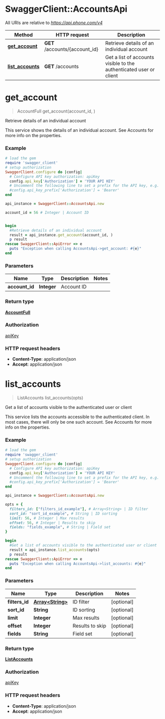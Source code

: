 # SwaggerClient::AccountsApi

All URIs are relative to *https://api.phone.com/v4*

Method | HTTP request | Description
------------- | ------------- | -------------
[**get_account**](AccountsApi.md#get_account) | **GET** /accounts/{account_id} | Retrieve details of an individual account
[**list_accounts**](AccountsApi.md#list_accounts) | **GET** /accounts | Get a list of accounts visible to the authenticated user or client


# **get_account**
> AccountFull get_account(account_id, )

Retrieve details of an individual account

This service shows the details of an individual account. See Accounts for more info on the properties.

### Example
```ruby
# load the gem
require 'swagger_client'
# setup authorization
SwaggerClient.configure do |config|
  # Configure API key authorization: apiKey
  config.api_key['Authorization'] = 'YOUR API KEY'
  # Uncomment the following line to set a prefix for the API key, e.g. 'Bearer' (defaults to nil)
  #config.api_key_prefix['Authorization'] = 'Bearer'
end

api_instance = SwaggerClient::AccountsApi.new

account_id = 56 # Integer | Account ID


begin
  #Retrieve details of an individual account
  result = api_instance.get_account(account_id, )
  p result
rescue SwaggerClient::ApiError => e
  puts "Exception when calling AccountsApi->get_account: #{e}"
end
```

### Parameters

Name | Type | Description  | Notes
------------- | ------------- | ------------- | -------------
 **account_id** | **Integer**| Account ID | 

### Return type

[**AccountFull**](AccountFull.md)

### Authorization

[apiKey](../README.md#apiKey)

### HTTP request headers

 - **Content-Type**: application/json
 - **Accept**: application/json



# **list_accounts**
> ListAccounts list_accounts(opts)

Get a list of accounts visible to the authenticated user or client

This service lists the accounts accessible to the authenticated client. In most cases, there will only be one such account. See Accounts for more info on the properties.

### Example
```ruby
# load the gem
require 'swagger_client'
# setup authorization
SwaggerClient.configure do |config|
  # Configure API key authorization: apiKey
  config.api_key['Authorization'] = 'YOUR API KEY'
  # Uncomment the following line to set a prefix for the API key, e.g. 'Bearer' (defaults to nil)
  #config.api_key_prefix['Authorization'] = 'Bearer'
end

api_instance = SwaggerClient::AccountsApi.new

opts = { 
  filters_id: ["filters_id_example"], # Array<String> | ID filter
  sort_id: "sort_id_example", # String | ID sorting
  limit: 56, # Integer | Max results
  offset: 56, # Integer | Results to skip
  fields: "fields_example", # String | Field set
}

begin
  #Get a list of accounts visible to the authenticated user or client
  result = api_instance.list_accounts(opts)
  p result
rescue SwaggerClient::ApiError => e
  puts "Exception when calling AccountsApi->list_accounts: #{e}"
end
```

### Parameters

Name | Type | Description  | Notes
------------- | ------------- | ------------- | -------------
 **filters_id** | [**Array&lt;String&gt;**](String.md)| ID filter | [optional] 
 **sort_id** | **String**| ID sorting | [optional] 
 **limit** | **Integer**| Max results | [optional] 
 **offset** | **Integer**| Results to skip | [optional] 
 **fields** | **String**| Field set | [optional] 

### Return type

[**ListAccounts**](ListAccounts.md)

### Authorization

[apiKey](../README.md#apiKey)

### HTTP request headers

 - **Content-Type**: application/json
 - **Accept**: application/json



